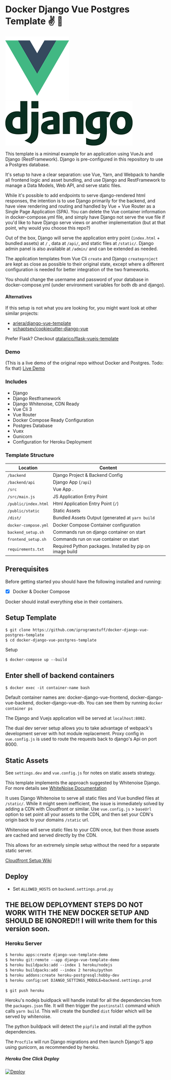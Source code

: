 # Docker Django Vue Postgres Template ✌️ 🐍

![Vue Logo](/src/assets/logo-vue.png "Vue Logo")
![Django Logo](/src/assets/logo-django.png "Django Logo")

This template is a minimal example for an application using VueJs and Django (RestFramework). Django is pre-configured in this repository to use a Postgres database.

It's setup to have a clear separation: use Vue, Yarn, and Webpack to handle all frontend logic and asset bundling,
and use Django and RestFramework to manage a Data Models, Web API, and serve static files.

While it's possible to add endpoints to serve django-rendered html responses, the intention is to use Django primarily for the backend, and have view rendering and routing and handled by Vue + Vue Router as a Single Page Application (SPA). You can delete the Vue container information in docker-compose.yml file, and simply have Django not serve the vue file if you'd like to have Django serve views or another implementation (but at that point, why would you choose this repo?)

Out of the box, Django will serve the application entry point (`index.html` + bundled assets) at `/` ,
data at `/api/`, and static files at `/static/`. Django admin panel is also available at `/admin/` and can be extended as needed.

The application templates from Vue Cli `create` and Django `createproject` are kept as close as possible to their
original state, except where a different configuration is needed for better integration of the two frameworks.

You should change the username and password of your database in docker-compose.yml (under environment variables for both db and django).

#### Alternatives

If this setup is not what you are looking for, you might want look at other similar projects:

* [ariera/django-vue-template](https://github.com/ariera/django-vue-template)
* [vchaptsev/cookiecutter-django-vue](https://github.com/vchaptsev/cookiecutter-django-vue)

Prefer Flask? Checkout [gtalarico/flask-vuejs-template](https://github.com/gtalarico/flask-vuejs-template)

### Demo
(This is a live demo of the original repo without Docker and Postgres. Todo: fix that)
[Live Demo](https://django-vue-template-demo.herokuapp.com/)

### Includes

* Django
* Django Restframework
* Django Whitenoise, CDN Ready
* Vue Cli 3
* Vue Router
* Docker Compose Ready Configuration
* Postgres Database
* Vuex
* Gunicorn
* Configuration for Heroku Deployment


### Template Structure


| Location             |  Content                                   |
|----------------------|--------------------------------------------|
| `/backend`           | Django Project & Backend Config            |
| `/backend/api`       | Django App (`/api`)                        |
| `/src`               | Vue App .                                  |
| `/src/main.js`       | JS Application Entry Point                 |
| `/public/index.html` | Html Application Entry Point (`/`)         |
| `/public/static`     | Static Assets                              |
| `/dist/`             | Bundled Assets Output (generated at `yarn build` |
| `docker-compose.yml` | Docker Compose Container configuration     |
| `backend_setup.sh`   | Commands run on django container on start  |
| `frontend_setup.sh`  | Commands run on vue container on start     |
| `requirements.txt`   | Required Python packages. Installed by pip on image build   |


## Prerequisites

Before getting started you should have the following installed and running:
- [X] Docker & Docker Compose

Docker should install everything else in their containers.

## Setup Template

```
$ git clone https://github.com/iprogramstuff/docker-django-vue-postgres-template
$ cd docker-django-vue-postgres-template
```

Setup
```
$ docker-compose up --build
```

## Enter shell of backend containers

```
$ docker exec -it container-name bash
```
Default container names are: docker-django-vue-frontend, docker-django-vue-backend, docker-django-vue-db. You can see them by running `docker container ps`

The Django and Vuejs application will be served at `localhost:8002`.

The dual dev server setup allows you to take advantage of
webpack's development server with hot module replacement.
Proxy config in `vue.config.js` is used to route the requests
back to django's Api on port 8000.


## Static Assets

See `settings.dev` and `vue.config.js` for notes on static assets strategy.

This template implements the approach suggested by Whitenoise Django.
For more details see [WhiteNoise Documentation](http://whitenoise.evans.io/en/stable/django.html)

It uses Django Whitenoise to serve all static files and Vue bundled files at `/static/`.
While it might seem inefficient, the issue is immediately solved by adding a CDN
with Cloudfront or similar.
Use `vue.config.js` > `baseUrl` option to set point all your assets to the CDN,
and then set your CDN's origin back to your domains `/static` url.

Whitenoise will serve static files to your CDN once, but then those assets are cached
and served directly by the CDN.

This allows for an extremely simple setup without the need for a separate static server.

[Cloudfront Setup Wiki](https://github.com/gtalarico/django-vue-template/wiki/Setup-CDN-on-Cloud-Front)

## Deploy

* Set `ALLOWED_HOSTS` on `backend.settings.prod.py`

## THE BELOW DEPLOYMENT STEPS DO NOT WORK WITH THE NEW DOCKER SETUP AND SHOULD BE IGNORED!! I will write them for this version soon.

### Heroku Server

```
$ heroku apps:create django-vue-template-demo
$ heroku git:remote --app django-vue-template-demo
$ heroku buildpacks:add --index 1 heroku/nodejs
$ heroku buildpacks:add --index 2 heroku/python
$ heroku addons:create heroku-postgresql:hobby-dev
$ heroku config:set DJANGO_SETTINGS_MODULE=backend.settings.prod

$ git push heroku
```

Heroku's nodejs buidlpack will handle install for all the dependencies from the `packages.json` file.
It will then trigger the `postinstall` command which calls `yarn build`.
This will create the bundled `dist` folder which will be served by whitenoise.

The python buildpack will detect the `pipfile` and install all the python dependencies.

The `Procfile` will run Django migrations and then launch Django'S app using gunicorn, as recommended by heroku.

##### Heroku One Click Deploy

[![Deploy](https://www.herokucdn.com/deploy/button.svg)](https://heroku.com/deploy?template=https://github.com/gtalarico/django-vue-template)
